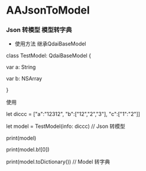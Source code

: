 # AAJsonToModel
### Json 转模型  模型转字典

* 使用方法 继承QdaiBaseModel

class TestModel: QdaiBaseModel {

var a: String

var b: NSArray

}

使用

let diccc = ["a":"12312", "b":["12","2","3"], "c":["1":"2"]]

let model = TestModel(info: diccc) // Json 转模型

print(model)

print(model.b![0])

print(model.toDictionary()) // Model 转字典

